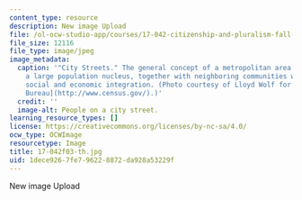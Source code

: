 ```yaml
---
content_type: resource
description: New image Upload
file: /ol-ocw-studio-app/courses/17-042-citizenship-and-pluralism-fall-2003/1dece9267fe796228872da928a53229f_17-042f03-th.jpg
file_size: 12116
file_type: image/jpeg
image_metadata:
  caption: '"City Streets." The general concept of a metropolitan area is that of
    a large population nucleus, together with neighboring communities with significant
    social and economic integration. (Photo courtesy of Lloyd Wolf for the [U.S. Census
    Bureau](http://www.census.gov/).)'
  credit: ''
  image-alt: People on a city street.
learning_resource_types: []
license: https://creativecommons.org/licenses/by-nc-sa/4.0/
ocw_type: OCWImage
resourcetype: Image
title: 17-042f03-th.jpg
uid: 1dece926-7fe7-9622-8872-da928a53229f
---
```

New image Upload
